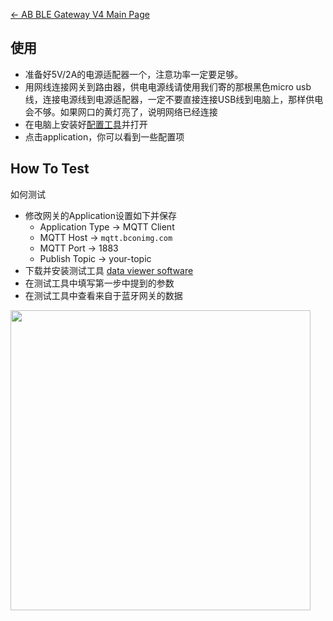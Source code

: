 

[← AB BLE Gateway V4 Main Page](AB_BLE_Gateway_V4.md)

## 使用

  - 准备好5V/2A的电源适配器一个，注意功率一定要足够。
  - 用网线连接网关到路由器，供电电源线请使用我们寄的那根黑色micro
    usb线，连接电源线到电源适配器，一定不要直接连接USB线到电脑上，那样供电会不够。如果网口的黄灯亮了，说明网络已经连接
  - 在电脑上安装好[配置工具](Software_AB_BLE_Gateway_V4.md)并打开
  - 点击application，你可以看到一些配置项

## How To Test

如何测试

  - 修改网关的Application设置如下并保存
      - Application Type -\> MQTT Client
      - MQTT Host -\> `mqtt.bconimg.com`
      - MQTT Port -\> 1883
      - Publish Topic -\> your-topic
  - 下载并安装测试工具 [data viewer software](https://i1.aprbrother.com/ble-viewer-setup-v1.0.0.exe.zip)
  - 在测试工具中填写第一步中提到的参数
  - 在测试工具中查看来自于蓝牙网关的数据

<img src="https://i1.aprbrother.com/ble-viewer.png" width="480">
